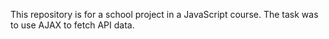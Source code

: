 This repository is for a school project in a JavaScript course. The task was to use AJAX to fetch API data.
